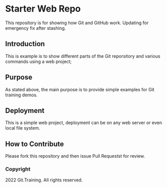 # Starter Web Repo

This repository is for showing how Git and GitHub work.
Updating for emergency fix after stashing.

## Introduction

This is example is to show different parts of the Git reporsitory and various
commands using a web project;

## Purpose

As stated above, the main purpose is to provide simple examples for Git
training demos.


## Deployment

This is a simple web project, deployment can be on any web server or even 
local file system.


## How to Contribute

Please fork this repository and then issue Pull Requestst for review.


### Copyright

2022 Git.Training. All rights reserved.

